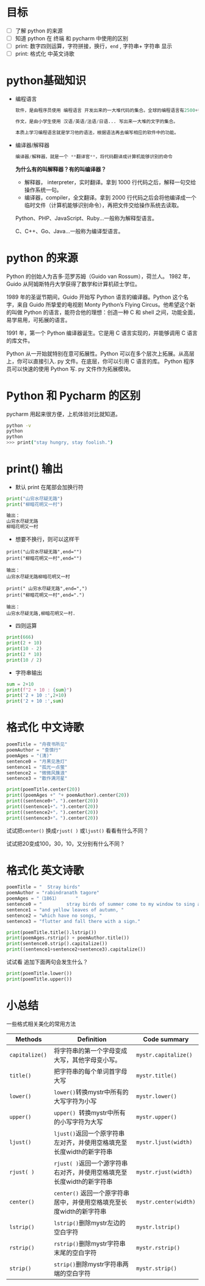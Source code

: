 # 目标

- [ ] 了解 python 的来源
- [ ] 知道 python 在 终端 和 pycharm 中使用的区别
- [ ] print: 数字四则运算，字符拼接，换行，`end` , 字符串+ 字符串 显示
- [ ] print: 格式化 中英文诗歌

# python基础知识
- 编程语言

  ```python
  软件，是由程序员使用 编程语言 开发出来的一大堆代码的集合。全球的编程语言有2500+多种，常见的编程语言：Java、C++ 、Python、PHP、C...

  作文，是由小学生使用 汉语/英语/法语/日语... 写出来一大堆的文字的集合。

  本质上学习编程语言就是学习他的语法，根据语法再去编写相应的软件中的功能。
  ```

- 编译器/解释器

  ```python
  编译器/解释器，就是一个 **翻译官**，将代码翻译成计算机能够识别的命令
  ```

  **为什么有的叫解释器？有的叫编译器？**

  - 解释器， interpreter，实时翻译。拿到 1000 行代码之后，解释一句交给操作系统一句。
  - 编译器，compiler，全文翻译。拿到 2000 行代码之后会将他编译成一个临时文件（计算机能够识别命令），再把文件交给操作系统去读取。

  Python、PHP、JavaScript、Ruby...一般称为解释型语言。

  C、C++、Go、Java...一般称为编译型语言。

# python 的来源

Python 的创始人为吉多·范罗苏姆（Guido van Rossum），荷兰人。 1982 年，Guido 从阿姆斯特丹大学获得了数学和计算机硕士学位。

1989 年的圣诞节期间，Guido 开始写 Python 语言的编译器。Python 这个名字，来自 Guido 所挚爱的电视剧 Monty Python’s Flying Circus。他希望这个新的叫做 Python 的语言，能符合他的理想：创造一种 C 和 shell 之间，功能全面，易学易用，可拓展的语言。

1991 年，第一个 Python 编译器诞生。它是用 C 语言实现的，并能够调用 C 语言的库文件。

Python 从一开始就特别在意可拓展性。Python 可以在多个层次上拓展。从高层上，你可以直接引入. py 文件。在底层，你可以引用 C 语言的库。 Python 程序员可以快速的使用 Python 写. py 文件作为拓展模块。

# Python 和 Pycharm 的区别

pycharm 用起来很方便，上机体验对比就知道。

```bash
python -v
python
python
>>> print("stay hungry, stay foolish.")
```

# print() 输出

- 默认 print 在尾部会加换行符

```python
print("山穷水尽疑无路")
print("柳暗花明又一村")

输出：
山穷水尽疑无路
柳暗花明又一村
```

- 想要不换行，则可以这样干

```
print("山穷水尽疑无路",end="")
print("柳暗花明又一村",end="")

输出：
山穷水尽疑无路柳暗花明又一村
```

```
print(" 山穷水尽疑无路",end=",")
print("柳暗花明又一村",end=".")

输出：
山穷水尽疑无路,柳暗花明又一村.
```

- 四则运算

```python
print(666)
print(2 + 10)
print(10 - 2)
print(2 * 10)
print(10 / 2)
```

- 字符串输出

```python
sum = 2+10
print(f"2 + 10 : {sum}")
print('2 + 10 :',2+10)
print('2 + 10 :',sum)
```

# 格式化 **中文诗歌**

```python
poemTitle = "舟夜书所见"
poemAuthor = "查慎行"
poemAges = "(清)"
sentence0 = "月黑见渔灯"
sentence1 = "孤光一点萤"
sentence2 = "微微风簇浪"
sentence3 = "散作满河星"

print(poemTitle.center(20))
print((poemAges +" "+ poemAuthor).center(20))
print((sentence0+"，").center(20))
print((sentence1+"。").center(20))
print((sentence2+"，").center(20))
print((sentence3+"。").center(20))

```

试试把`center()` 换成`rjust( )` 或`ljust()` 看看有什么不同？

试试把20变成100，30，10，又分别有什么不同？

# 格式化 **英文诗歌**

```python
poemTitle = "  Stray birds"
poemAuthor = "rabindranath tagore"
poemAges = "（1861）      "
sentence0 = "         stray birds of summer come to my window to sing and fly away.            "
sentence1 = "and yellow leaves of autumn, "
sentence2 = "which have no songs, "
sentence3 = "flutter and fall there with a sign."

print(poemTitle.title().lstrip())
print(poemAges.rstrip() + poemAuthor.title())
print(sentence0.strip().capitalize())
print((sentence1+sentence2+sentence3).capitalize())
```
试试看 追加下面两句会发生什么？
```python
print(poemTitle.lower())
print(poemTitle.upper())
```

# 小总结

一些格式相关美化的常用方法

| Methods             | Definition                                                   | Code summary              |
| ------------------- | ------------------------------------------------------------ | ------------------------- |
| ```capitalize() ``` | 将字符串的第一个字母变成大写，其他字母变小写。               | ```mystr.capitalize()```  |
| ```title() ```      | 把字符串的每个单词首字母大写                                 | ```mystr.title()```       |
| ```lower()```       | ```lower()```转换mystr中所有的大写字符为小写                 | ```mystr.lower()```       |
| ```upper() ```      | ```upper() ```转换mystr中所有的小写字符为大写                | ```mystr.upper()```       |
| ```ljust()```       | ```ljust()```返回一个原字符串左对齐，并使用空格填充至长度width的新字符串 | ```mystr.ljust(width)```  |
| ```rjust( )```      | ```rjust( )```返回一个源字符串右对齐，并使用空格填充至长度width的新字符串 | ```mystr.rjust(width)```  |
| ```center()```      | ```center()``` 返回一个原字符串居中，并使用空格填充至长度width的新字符串 | ```mystr.center(width)``` |
| ```lstrip()```      | ```lstrip()```删除mystr左边的空白字符                        | ```mystr.lstrip()```      |
| ```rstrip()```      | ```rstrip()```删除mystr字符串末尾的空白字符                  | ```mystr.rstrip()```      |
| ```strip()```       | ```strip()```删除mystr字符串两端的空白字符                   | ```mystr.strip()```       |


